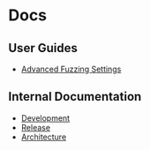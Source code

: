 # Docs

## User Guides

- [Advanced Fuzzing Settings](fuzz-settings.md)

## Internal Documentation

- [Development](../CONTRIBUTING.md)
- [Release](release.md)
- [Architecture](architecture.md)
